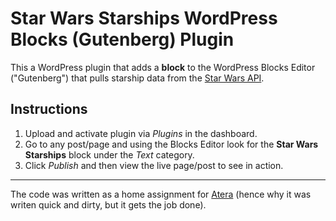 # Star Wars Starships WordPress Blocks (Gutenberg) Plugin

This a WordPress plugin that adds a **block** to the WordPress Blocks Editor ("Gutenberg") that pulls starship data from the [Star Wars API](https://swapi.dev/).

## Instructions
1. Upload and activate plugin via *Plugins* in the dashboard.
2. Go to any post/page and using the Blocks Editor look for the **Star Wars Starships** block under the *Text* category.
3. Click *Publish* and then view the live page/post to see in action.

---

The code was written as a home assignment for [Atera](https://www.atera.com/) (hence why it was writen quick and dirty, but it gets the job done).
